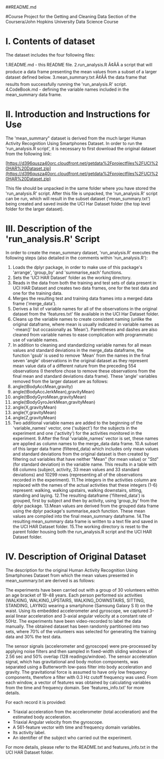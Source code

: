 ##README.md

#Course Project for the Getting and Cleaning Data Section of the Coursera/John Hopkins University Data Science Course


I. Contents of  dataset
=======================
The dataset includes the four following files:

1.README.md  - this README file.
2.run\_analysis.R Ã¢ÂÂ a script that will produce a data frame presenting the mean values from a subset of a larger dataset defined below.
3.mean\_summary.txt Ã¢ÂÂ the data frame that results from successfully running the 'run\_analysis.R' script.
4.CodeBook.md - defining the variable names included in the mean\_summary data frame.  


II. Introduction and Instructions for Use
=========================================
The 'mean\_summary" dataset is derived from the much larger Human Activity Recognition Using Smartphones Dataset. In order to run the 'run\_analysis.R script', it is necessary to first download the original dataset from the following link:

[https://d396qusza40orc.cloudfront.net/getdata%2Fprojectfiles%2FUCI%20HAR%20Dataset.zip](https://d396qusza40orc.cloudfront.net/getdata%2Fprojectfiles%2FUCI%20HAR%20Dataset.zip)

This file should be unpacked in the same folder where you have stored the 'run\_analysis.R' script. After this file is unpacked, the 'run\_analysis.R' script can be run, which will result in the subset dataset ('mean\_summary.txt') being created and saved inside the UCI Har Dataset folder (the top level folder for the larger dataset).  


III. Description of the 'run\_analysis.R' Script
================================================
In order to create the mean\_summary dataset, 'run\_analysis.R' executes the following steps (also detailed in the comments within 'run\_analysis.R'):

1. Loads the dplyr package, in order to make use of this package's 'arrange', 'group\_by' and 'summarise\_each' functions.
2. Sets the 'UCI HAR Dataset' folder as the working directory.
3. Reads in the data from both the training and test sets of data present in UCI HAR Dataset and creates two data frames, one for the test data and one for the training data.
4. Merges the resulting test and training data frames into a merged data frame ('merge\_data').
5. Derives a list of variable names for all of the observations in the original dataset from the 'features.txt' file available in the UCI Har Dataset folder.
6. Cleans up the variable names to create consistent naming (unlike the original dataframe, where mean is usually indicated in variable names as '-mean()' but occasionally as 'Mean'). Parentheses and dashes are also cleaned from variable names to ease complication with programmatic use of variable names. 
7. In addition to cleaning and standardizing variable names for all mean values and standard deviations in the merge\_data dataframe, the function 'gsub' is used to remove 'Mean' from the names in the final seven 'angle' observations in the original dataset as they represent mean value data of a different nature from the preceding 554 observations (I therefore chose to remove these observations from the final mean and standard deviations data frame). These 'angle' variables removed from the larger dataset are as follows: 
  1. angle(tBodyAccMean,gravity)
  2. angle(tBodyAccJerkMean),gravityMean)
  3. angle(tBodyGyroMean,gravityMean)
  4. angle(tBodyGyroJerkMean,gravityMean)
  5. angle(X,gravityMean)
  6. angle(Y,gravityMean)
  7. angle(Z,gravityMean)
8. Two additional variable names are added to the beginning of the 'variable\_names' vector, one ('subject') for the subjects in the experiment and one ('activity') for the activities monitored in the experiment.
9.After the final 'variable\_names' vector is set, these names are applied as column names to the merge\_data data frame.
10.A subset of this larger data frame (filtered\_data) which includes only mean values and standard deviations from the original dataset is then created by filtering out variables that have neither "Mean" (for mean value) or "Std" (for standard deviation) in the variable name. This results in a table with 68 columns (subject, activity, 33 mean values and 33 standard deviations) and 10299 rows (representing all of the observations recorded in the experiment).
11.The integers in the activities column are replaced with the names of the actual activities that these integers (1-6) represent: walking, walking upstairs, walking downstairs, sitting, standing and laying.
12.The resulting dataframe ('filtered\_data') is grouped, first by subject and then by activity, using 'group\_by' from the dplyr package. 
13.Mean values are derived from the grouped data frame using the dplyr package's summarise\_each function. These mean values are compiled into the final mean\_summary dataframe.
14.The resulting mean\_summary data frame is written to a text file and saved in the UCI HAR Dataset folder.
15.The working directory is reset to the parent folder housing both the run\_analysis.R script and the UCI HAR Dataset folder.  



IV. Description of Original Dataset
===================================
The description for the original Human Activity Recognition Using Smartphones Dataset from which the mean values presented in mean\_summary.txt are derived is as follows:

The experiments have been carried out with a group of 30 volunteers within an age bracket of 19-48 years. Each person performed six activities (WALKING, WALKING\_UPSTAIRS, WALKING\_DOWNSTAIRS, SITTING, STANDING, LAYING) wearing a smartphone (Samsung Galaxy S II) on the waist. Using its embedded accelerometer and gyroscope, we captured 3-axial linear acceleration and 3-axial angular velocity at a constant rate of 50Hz. The experiments have been video-recorded to label the data manually. The obtained dataset has been randomly partitioned into two sets, where 70% of the volunteers was selected for generating the training data and 30% the test data.

The sensor signals (accelerometer and gyroscope) were pre-processed by applying noise filters and then sampled in fixed-width sliding windows of 2.56 sec and 50% overlap (128 readings/window). The sensor acceleration signal, which has gravitational and body motion components, was separated using a Butterworth low-pass filter into body acceleration and gravity. The gravitational force is assumed to have only low frequency components, therefore a filter with 0.3 Hz cutoff frequency was used. From each window, a vector of features was obtained by calculating variables from the time and frequency domain. See 'features\_info.txt' for more details.

For each record it is provided:
- Triaxial acceleration from the accelerometer (total acceleration) and the estimated body acceleration.
- Triaxial Angular velocity from the gyroscope.
- A 561-feature vector with time and frequency domain variables.
- Its activity label.
- An identifier of the subject who carried out the experiment.

For more details, please refer to the README.txt and features\_info.txt in the UCI HAR Dataset folder.